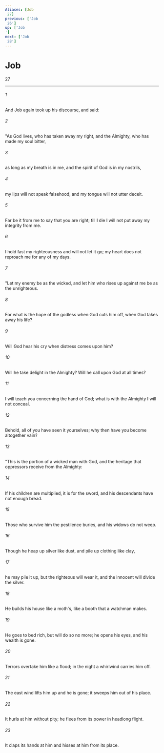 ```yaml
---
Aliases: [Job 27]
previous: ['Job 26']
up: ['Job']
next: ['Job 28']
---
```

# Job 27

***
 

###### 1 
And Job again took up his discourse, and said:  

###### 2 
"As God lives, who has taken away my right,  and the Almighty, who has made my soul bitter,   

###### 3 
as long as my breath is in me,  and the spirit of God is in my nostrils,   

###### 4 
my lips will not speak falsehood,  and my tongue will not utter deceit.   

###### 5 
Far be it from me to say that you are right;  till I die I will not put away my integrity from me.   

###### 6 
I hold fast my righteousness and will not let it go;  my heart does not reproach me for any of my days.  

###### 7 
"Let my enemy be as the wicked,  and let him who rises up against me be as the unrighteous.   

###### 8 
For what is the hope of the godless when God cuts him off,  when God takes away his life?   

###### 9 
Will God hear his cry  when distress comes upon him?   

###### 10 
Will he take delight in the Almighty?  Will he call upon God at all times?   

###### 11 
I will teach you concerning the hand of God;  what is with the Almighty I will not conceal.   

###### 12 
Behold, all of you have seen it yourselves;  why then have you become altogether vain?  

###### 13 
"This is the portion of a wicked man with God,  and the heritage that oppressors receive from the Almighty:   

###### 14 
If his children are multiplied, it is for the sword,  and his descendants have not enough bread.   

###### 15 
Those who survive him the pestilence buries,  and his widows do not weep.   

###### 16 
Though he heap up silver like dust,  and pile up clothing like clay,   

###### 17 
he may pile it up, but the righteous will wear it,  and the innocent will divide the silver.   

###### 18 
He builds his house like a moth's,  like a booth that a watchman makes.   

###### 19 
He goes to bed rich, but will do so no more;  he opens his eyes, and his wealth is gone.   

###### 20 
Terrors overtake him like a flood;  in the night a whirlwind carries him off.   

###### 21 
The east wind lifts him up and he is gone;  it sweeps him out of his place.   

###### 22 
It hurls at him without pity;  he flees from its power in headlong flight.   

###### 23 
It claps its hands at him  and hisses at him from its place.
